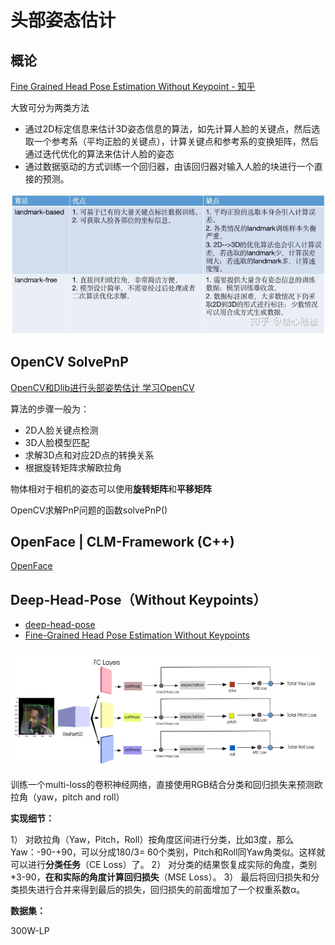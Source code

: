 # 头部姿态估计

## 概论

[Fine Grained Head Pose Estimation Without Keypoint - 知乎](https://zhuanlan.zhihu.com/p/73904823?utm_source=wechat_session)

大致可分为两类方法

* 通过2D标定信息来估计3D姿态信息的算法，如先计算人脸的关键点，然后选取一个参考系（平均正脸的关键点），计算关键点和参考系的变换矩阵，然后通过迭代优化的算法来估计人脸的姿态
* 通过数据驱动的方式训练一个回归器，由该回归器对输入人脸的块进行一个直接的预测。

![img](image/v2-cf18edd99fc07b12c42fbfef874d14ea_720w.jpg)

## OpenCV SolvePnP

[OpenCV和Dlib进行头部姿势估计 学习OpenCV](https://www.learnopencv.com/head-pose-estimation-using-opencv-and-dlib/)

算法的步骤一般为：

- 2D人脸关键点检测
- 3D人脸模型匹配
- 求解3D点和对应2D点的转换关系
- 根据旋转矩阵求解欧拉角

物体相对于相机的姿态可以使用**旋转矩阵**和**平移矩阵**

OpenCV求解PnP问题的函数solvePnP()

## OpenFace | CLM-Framework (C++)

[OpenFace](https://github.com/TadasBaltrusaitis/OpenFace)

## Deep-Head-Pose（Without Keypoints）

* [deep-head-pose](https://github.com/natanielruiz/deep-head-pose)
* [Fine-Grained Head Pose Estimation Without Keypoints](https://arxiv.org/abs/1710.00925v2)

![image-20200703143445356](image/image-20200703143445356.png)

训练一个multi-loss的卷积神经网络，直接使用RGB结合分类和回归损失来预测欧拉角（yaw，pitch and roll）

**实现细节：**

1） 对欧拉角（Yaw，Pitch，Roll）按角度区间进行分类，比如3度，那么Yaw：-90-+90，可以分成180/3= 60个类别，Pitch和Roll同Yaw角类似。这样就可以进行**分类任务**（CE Loss）了。
2） 对分类的结果恢复成实际的角度，类别\*3-90，**在和实际的角度计算回归损失**（MSE Loss）。
3） 最后将回归损失和分类损失进行合并来得到最后的损失，回归损失的前面增加了一个权重系数α。

**数据集：**

300W-LP